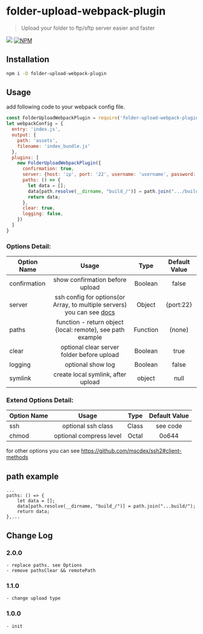 # folder-upload-webpack-plugin
> Upload your folder to ftp/sftp server easier and faster

![](https://img.shields.io/npm/v/folder-upload-webpack-plugin.svg)
[![NPM](https://nodei.co/npm/folder-upload-webpack-plugin.png)](https://nodei.co/npm/folder-upload-webpack-plugin/)

## Installation
```bash
npm i -D folder-upload-webpack-plugin
```

## Usage
add following code to your webpack config file.
```javascript
const FolderUploadWebpackPlugin = require('folder-upload-webpack-plugin');
let webpackConfig = {
  entry: 'index.js',
  output: {
    path: 'assets',
    filename: 'index_bundle.js'
  },
  plugins: [
    new FolderUploadWebpackPlugin({
      confirmation: true,
      server: {host: 'ip', port: '22', username: 'username', password: 'password'},
      paths: () => {
        let data = [];
        data[path.resolve(__dirname, "build_/")] = path.join(".../build/");
        return data;
      },
      clear: true,
      logging: false,
    })
  ]
}

```
### Options Detail:

Option Name|Usage|Type|Default Value
---|:--:|:--:|:-:
confirmation|show confirmation before upload|Boolean|false
server|ssh config for options(or Array, to multiple servers) you can see [docs](https://github.com/mscdex/ssh2#client-methods)|Object|{port:22}
paths|function - return object {local: remote}, see path example|Function|(none)
clear|optional clear server folder before upload|Boolean|true
logging|optional show log|Boolean|false
symlink|create local symlink, after upload|object|null

### Extend Options Detail:

Option Name|Usage|Type|Default Value
---|:--:|:--:|:-:
ssh|optional ssh class|Class|see code
chmod|optional compress level|Octal|0o644

for other options you can see  https://github.com/mscdex/ssh2#client-methods

## path example

```
... 
paths: () => {
    let data = [];
    data[path.resolve(__dirname, "build_/")] = path.join("...build/");
    return data;
},...
```

## Change Log

### 2.0.0
```
- replace paths. see Options
- remove pathsClear && remotePath
```

### 1.1.0
```
- change upload type
```

### 1.0.0
```
- init
```
